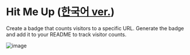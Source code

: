 # Hit Me Up ([한국어 ver.](README_KR.md))

Create a badge that counts visitors to a specific URL. Generate the badge and add it to your README to track visitor counts.

![image](https://github.com/user-attachments/assets/4b3a92bb-ae8f-4faa-b8df-b6c077ed2664)
